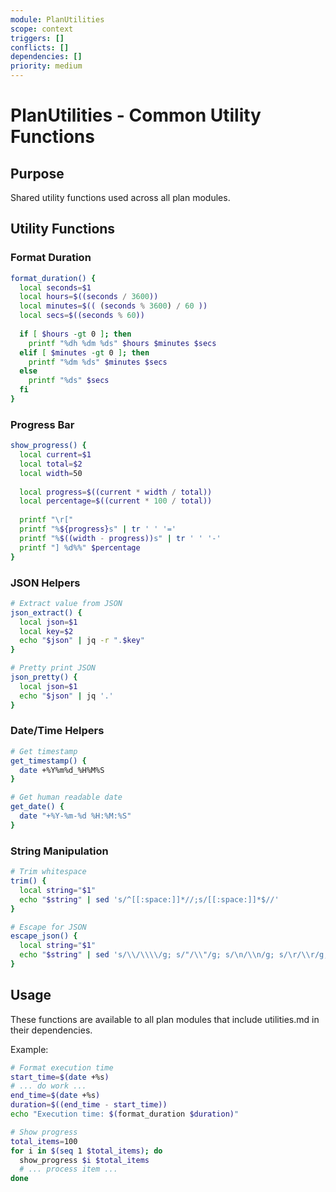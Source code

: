 ```yaml
---
module: PlanUtilities
scope: context
triggers: []
conflicts: []
dependencies: []
priority: medium
---
```


# PlanUtilities - Common Utility Functions

## Purpose
Shared utility functions used across all plan modules.

## Utility Functions

### Format Duration
```bash
format_duration() {
  local seconds=$1
  local hours=$((seconds / 3600))
  local minutes=$(( (seconds % 3600) / 60 ))
  local secs=$((seconds % 60))
  
  if [ $hours -gt 0 ]; then
    printf "%dh %dm %ds" $hours $minutes $secs
  elif [ $minutes -gt 0 ]; then
    printf "%dm %ds" $minutes $secs
  else
    printf "%ds" $secs
  fi
}
```

### Progress Bar
```bash
show_progress() {
  local current=$1
  local total=$2
  local width=50
  
  local progress=$((current * width / total))
  local percentage=$((current * 100 / total))
  
  printf "\r["
  printf "%${progress}s" | tr ' ' '='
  printf "%$((width - progress))s" | tr ' ' '-'
  printf "] %d%%" $percentage
}
```

### JSON Helpers
```bash
# Extract value from JSON
json_extract() {
  local json=$1
  local key=$2
  echo "$json" | jq -r ".$key"
}

# Pretty print JSON
json_pretty() {
  local json=$1
  echo "$json" | jq '.'
}
```

### Date/Time Helpers
```bash
# Get timestamp
get_timestamp() {
  date +%Y%m%d_%H%M%S
}

# Get human readable date
get_date() {
  date "+%Y-%m-%d %H:%M:%S"
}
```

### String Manipulation
```bash
# Trim whitespace
trim() {
  local string="$1"
  echo "$string" | sed 's/^[[:space:]]*//;s/[[:space:]]*$//'
}

# Escape for JSON
escape_json() {
  local string="$1"
  echo "$string" | sed 's/\\/\\\\/g; s/"/\\"/g; s/\n/\\n/g; s/\r/\\r/g; s/\t/\\t/g'
}
```

## Usage

These functions are available to all plan modules that include utilities.md in their dependencies.

Example:
```bash
# Format execution time
start_time=$(date +%s)
# ... do work ...
end_time=$(date +%s)
duration=$((end_time - start_time))
echo "Execution time: $(format_duration $duration)"

# Show progress
total_items=100
for i in $(seq 1 $total_items); do
  show_progress $i $total_items
  # ... process item ...
done
```